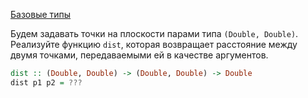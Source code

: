 [Базовые типы](https://stepik.org/lesson/8412/step/11)
  
Будем задавать точки на плоскости парами типа `(Double, Double)`.  
Реализуйте функцию `dist`, которая возвращает расстояние между двумя точками, передаваемыми ей в качестве аргументов.  
  
```haskell
dist :: (Double, Double) -> (Double, Double) -> Double
dist p1 p2 = ???
```  